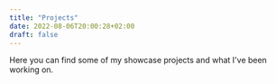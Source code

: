```yaml
---
title: "Projects"
date: 2022-08-06T20:00:28+02:00
draft: false
---
```


Here you can find some of my showcase projects and what I've been working on.